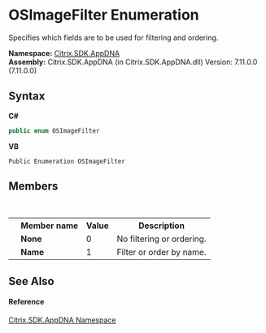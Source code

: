 # OSImageFilter Enumeration
 

Specifies which fields are to be used for filtering and ordering.

**Namespace:**&nbsp;[Citrix.SDK.AppDNA](index.md)<br />**Assembly:**&nbsp;Citrix.SDK.AppDNA (in Citrix.SDK.AppDNA.dll) Version: 7.11.0.0 (7.11.0.0)

## Syntax

**C#**
```csharp
public enum OSImageFilter
```

**VB**
```vbnet
Public Enumeration OSImageFilter
```


## Members
&nbsp;<table><tr><th></th><th>Member name</th><th>Value</th><th>Description</th></tr><tr><td /><td target="F:Citrix.SDK.AppDNA.OSImageFilter.None">**None**</td><td>0</td><td>No filtering or ordering.</td></tr><tr><td /><td target="F:Citrix.SDK.AppDNA.OSImageFilter.Name">**Name**</td><td>1</td><td>Filter or order by name.</td></tr></table>

## See Also


#### Reference
<a href="fe2d265b-410b-8b11-1eb4-a790e0b062bf">Citrix.SDK.AppDNA Namespace</a><br />